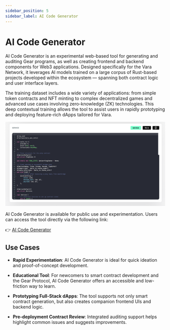 ```yaml
---
sidebar_position: 5
sidebar_label: AI Code Generator
---
```


# AI Code Generator

AI Code Generator is an experimental web-based tool for generating and auditing Gear programs, as well as creating frontend and backend components for Web3 applications. Designed specifically for the Vara Network, it leverages AI models trained on a large corpus of Rust-based projects developed within the ecosystem — spanning both contract logic and user interface layers.

The training dataset includes a wide variety of applications: from simple token contracts and NFT minting to complex decentralized games and advanced use cases involving zero-knowledge (ZK) technologies. This deep contextual training allows the tool to assist users in rapidly prototyping and deploying feature-rich dApps tailored for Vara.

![AI Code Generator Interface](./img/ai-gen.png)

AI Code Generator is available for public use and experimentation. Users can access the tool directly via the following link:

👉 [AI Code Generator](https://ai-codegen.vara.network/)

## Use Cases

- **Rapid Experimentation**: AI Code Generator is ideal for quick ideation and proof-of-concept development.

- **Educational Tool**: For newcomers to smart contract development and the Gear Protocol, AI Code Generator offers an accessible and low-friction way to learn.

- **Prototyping Full-Stack dApps**: The tool supports not only smart contract generation, but also creates companion frontend UIs and backend logic.

- **Pre-deployment Contract Review**: Integrated auditing support helps highlight common issues and suggests improvements.

